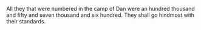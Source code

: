 All they that were numbered in the camp of Dan were an hundred thousand and fifty and seven thousand and six hundred. They shall go hindmost with their standards.
